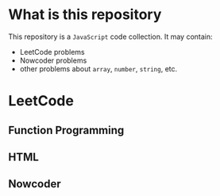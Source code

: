 # What is this repository

This repository is a `JavaScript` code collection. It may contain:

* LeetCode problems
* Nowcoder problems
* other problems about `array`, `number`, `string`, etc.

# LeetCode

## Function Programming

## HTML

## Nowcoder